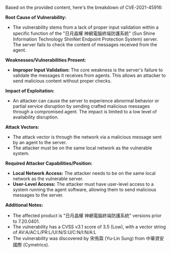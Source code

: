 Based on the provided content, here's the breakdown of CVE-2021-45916:

**Root Cause of Vulnerability:**

*   The vulnerability stems from a lack of proper input validation within a specific function of the "日月晶耀 神網電腦終端防護系統" (Sun Shine Information Technology ShinNet Endpoint Protection System) server. The server fails to check the content of messages received from the agent.

**Weaknesses/Vulnerabilities Present:**

*   **Improper Input Validation:** The core weakness is the server's failure to validate the messages it receives from agents. This allows an attacker to send malicious content without proper checks.

**Impact of Exploitation:**

*   An attacker can cause the server to experience abnormal behavior or partial service disruption by sending crafted malicious messages through a compromised agent. The impact is limited to a low level of availability disruption.

**Attack Vectors:**

*   The attack vector is through the network via a malicious message sent by an agent to the server.
*   The attacker must be on the same local network as the vulnerable system.

**Required Attacker Capabilities/Position:**

*   **Local Network Access:** The attacker needs to be on the same local network as the vulnerable server.
*   **User-Level Access:** The attacker must have user-level access to a system running the agent software, allowing them to send malicious messages to the server.

**Additional Notes:**
*   The affected product is "日月晶耀 神網電腦終端防護系統" versions prior to 7.20.0401.
*   The vulnerability has a CVSS v3.1 score of 3.5 (Low), with a vector string of AV:A/AC:L/PR:L/UI:N/S:U/C:N/I:N/A:L
*   The vulnerability was discovered by 宋侑霖 (Yu-Lin Sung) from 中華資安國際 (Cymetrics).